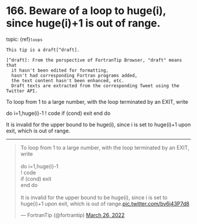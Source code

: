 # <span class='text-muted'>166.</span> Beware of a loop to huge(i), since huge(i)+1 is out of range.

<span style='font-size: small;' class='text-muted'>topic: {ref}`loops`</span>

```{note}
This tip is a draft[^draft].

[^draft]: From the perspective of FortranTip Browser, "draft" means that
  it hasn't been edited for formatting,
  hasn't had corresponding Fortran programs added,
  the text content hasn't been enhanced, etc.
  Draft texts are extracted from the corresponding Tweet using the Twitter API.
```

To loop from 1 to a large number, with the loop terminated by an EXIT, write

do i=1,huge(i)-1
   ! code
   if (cond) exit
end do

It is invalid for the upper bound to be huge(i), since i is set to huge(i)+1 upon exit, which is out of range.


---

<blockquote class="twitter-tweet"><p lang="en" dir="ltr">To loop from 1 to a large number, with the loop terminated by an EXIT, write<br><br>do i=1,huge(i)-1<br>   ! code<br>   if (cond) exit<br>end do<br><br>It is invalid for the upper bound to be huge(i), since i is set to huge(i)+1 upon exit, which is out of range.<a href="https://t.co/bv6j43P7d8">pic.twitter.com/bv6j43P7d8</a></p>&mdash; FortranTip (@fortrantip) <a href="https://twitter.com/fortrantip/status/1507669898486501381?ref_src=twsrc%5Etfw">March 26, 2022</a></blockquote><script async src="https://platform.twitter.com/widgets.js" charset="utf-8"></script>